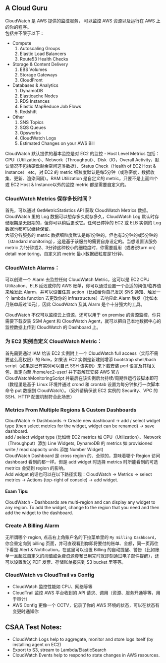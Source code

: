 ## A Cloud Guru
CloudWatch 是 AWS 提供的监控服务， 可以监控 AWS 资源以及运行在 AWS 上的你的程序。  
包括并不限于以下：  
* Compute
    1. Autoscaling Groups
    2. Elastic Load Balancers
    3. Route53 Health Checks
* Storage & Content Delivery
    1. EBS Volumes
    2. Storage Gateways
    3. CloudFront
* Databases & Analytics
    1. DynamoDB
    2. Elasticache Nodes
    3. RDS Instances
    4. Elastic MapReduce Job Flows
    5. Redshift
* Other
    1. SNS Topics
    2. SQS Queues
    3. Opsworks
    4. CloudWatch Logs
    5. Estimated Changes on your AWS Bill

CloudWatch 默认提供的基本监控是对 EC2 的监控 - Host Level Metrics 包括：CPU（Utilization）、Network（Throughput）、Disk（IO，Overall Activity，默认情况不包括硬盘剩余空间这类数据）、Status Check（Health of EC2 Host & Instance） etc，对 EC2 的 metric 细粒度默认是每5分钟（或称密度，数据收集、更新、渲染间隔）。RAM Utilization 是自定义的 metric，只要不是上面四个或 EC2 Host & Instance以外的监控 metric 都是需要自定义的。  
  
### CloudWatch Metrics 保存多长时间？  
首先，可以通过 GetMetricStatistics API 获取 CloudWatch Metrics 数据。CloudWatch 里的 Log 数据可以想存多久就存多久，CloudWatch Log 默认时存储限期是无限期的，但你可以稍后更改它。任何已停掉的 EC2 或 ELB 实例的 Log 数据也都可以继续保留。  
大部分各服务的 metric 数据细粒度默认是每1分钟的，但也有3分钟的或5分钟的（standard monitoring），这是基于该服务的需要自身设定的。当想设置该服务 metric 为1分钟或2、3分钟这种较小的细粒度时，你需要启用（或者说turn on）detail monitoring，自定义的 metric 最小数据细粒度是1分钟。  
  
### CloudWatch Alarms：  
可以创建一个 Alarm 去监控任何 CloudWatch Metric，这可以是 EC2 CPU Utilization、ELB 延迟或你的 AWS 账单，你可以通过设置一个合适的阈值/临界值来触发此 Alarm，并可以设置任意 action（比如给你自己发送 SNS 通知、触发一个 lambda function 去更改你的 infrastructure）去响应此 Alarm 触发（比如本月账单超过10元），因此 CloudWatch 及其 Alarm 是个十分强大的工具。  
  
CloudWatch 不仅可以监控云上资源，还可以用于 on premise 的资源监控，你只需要下载安装 SSM Agent 和 CloudWatch Agent，就可以把自己本地数据中心的监控数据上传到 CloudWatch 的 Dashboard 上。  
  


### 为 EC2 实例自定义 CloudWatch Metric：  
首先需要通过 IAM 给该 EC2 实例附上一个 CloudWatch full access（实际不需要这么高权限）的 Role，如果该 EC2 实例是新建则增添 bootstrap shell/bash script（如果是已有实例可以自己 SSH 该实例）来下载安装 perl 语言及其相关包、重定向至 /home/ec2-user/ 并下载解压安装 AWS 官方 CloudWatchMonitoringScript 并最后在该实例后台持续/周期性运行该脚本即可（教程里是基于 Linux 环境并通过 crond 和 crontab 设置为每分钟执行一次脚本命令 put 数据到 CloudWatch）。（另外请确保该 EC2 实例的 Security、VPC 的 SSH、HTTP 配置机制符合此场景）  
  
  
  
### Metrics From Multiple Regions & Custom Dashboards
CloudWatch -> Dashboards -> Create new dashboard -> add / select widget type (then select metrics for the widget, widget can be renamed) -> save dashboard.  
add / select widget type (比如给 EC2 metrics 如 CPU（Utilization）、Network（Throughput）添加 Line Widgets, DynamoDB 的 metrics 如 provisioned write / read capacity units 添加 Number Widget)  
CloudWatch Dashboard 是 cross region 的、全球的，意味着哪个 Region 访问 dashboard 看到的都一样。但是 add widget 时选择 metrics 时所能看到的可选 metrics 会受到 region 的影响。  
Add widget 的话也可以在以下路径实现：CloudWatch -> Metrics -> select metrics -> Actions (top-right of console) -> add widget.  
  
#### Exam Tips:
CloudWatch - Dashboards are multi-region and can display any widget to any region. To add the widget, change to the region that you need and then add the widget to the dashboard.
  
### Create A Billing Alarm
无所谓哪个 region, 点击右上角账户名的下拉菜单里的 `My Billing Dashboard`，你会重定向到 billing 页面，并可直观看到你即将要付的账单、金额，同一页再往下看是 Alert & Notification，在这里可以设置 Billing 的自动提醒、警告（比如账单一旦超过自定义的阈值或免费资源套餐已用完时就即刻通过电子邮件提醒），还可以设置发送 PDF 发票、存储账单报告到 S3 bucket 里等等。
  
### CloudWatch vs CloudTrail vs Config
* CloudWatch 监控性能如 CPU、网络等等
* CloudTrail 监控 AWS 平台收到的 API 请求、调用（资源、服务开通等等，用于审计）
* AWS Config 更像一个 CCTV，记录了你的 AWS 环境的状态，可以在状态有变更时通知你
  
  
## CSAA Test Notes:  
* CloudWatch Logs help to aggregate, monitor and store logs itself (by installing agent on EC2)  
* Export to S3, stream to Lambda/ElasticSearch  
* CloudWatch Events help to respond to state changes in AWS resources.  
